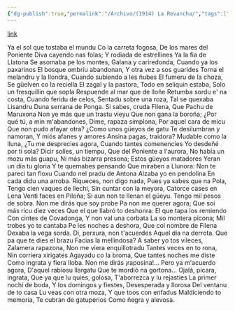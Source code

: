 ```yaml
---
{"dg-publish":true,"permalink":"/Archivo/(1914) La Revancha/","tags":["#Siglo_20","a1914","oriental","escrito","Domingo_Hevia_y_Prieto","Cangas_de_Onís","poema"]}
---
```


[link](https://cosescelebres.blogspot.com/2024/09/anu-1914-la-revancha-de-d-hevia.html)

Ya el sol que tostaba el mundu
Co la carreta fogosa,
De los mares del Poniente
Diva cayendo nas folas;
Y rodiada de estrellines
Ya la fia de Llatona
Se asomaba pe los montes,
Galana y cariredonda,
Cuando ya los paxarinos
El bosque ombríu abandonan,
Y otra vez a sos guarides
Torna el melandru y la llondra,
Cuando subiendo a les ñubes
El fumeru de la choza,
Se güelven co la reciella
El zagal y la pastora,
Todo en seliquin estaba,
Solo un fresquillin que sopla
Respuende al mar que de lloñe
Retumba sordu e' na costa,
Cuando feridu de celos,
Sentadu sobre una roza,
Tal se quexaba Lisandru
Duna serrana de Ponga.
Si sabes, cruda Filena,
Que Pachu de Maruxona
Non ye más que un trastu vieyu
Que non gana la boroña;
¿Por qué tú, a min m'abandones,
Dime, rapaza simplona,
Por aquel cara de micu
Que non pudo afayar otra?
¿Como unos güeyos de gatu
Te desilumbran y namoran,
Y miós afanes y amores
Ansina pagas, traidora?
Mudable como la lluna,
¿Tu me desprecies agora,
Cuando tantes comenencies
Yo desdeñé por ti sola?
Dicir solíes, un tiempu,
Que del Poniente a l'aurora,
No había un mozu más guapu,
Ni más bizarra presona;
Estos güeyos matadores
Yeran un día tu gloria
Y te quemabes pensando
Que miraben a Llunora:
Non te pareci tan floxu
Cuando nel pradu de Antona
Alzaba yo en pendolina
En cada didu una arroba.
Riqueces, non digo nada,
Pues ya sabes que na Pola,
Tengo cien vaques de llechi,
Sin cuntar con la meyora,
Catorce cases en Lena
Venti faces en Piloña;
Si aun non te llenan el güeyu.
Tengo mil pesos de sobra.
Non me dirás que soy probe
Pa non me querer agora;
Que soi más ricu diez veces
Que el que llabró to deshonra:
El que tapa los remiendo
Con cintes de Covadonga,
Y non val una corbata
La so montera picona;
Mil trobes yo te cantaba
Pe les noches a deshora,
Que col nombre de Filena
Dexaba la vega sorda.
Di, perxura, non t'acuerdes
Aquel día na derrota.
Que pa que te dies el brazu
Facias la mellindosa?
A saber yo tos vileces,
Zalamera rapazona,
Non me viera enquillotradu
Tantes veces en to rona,
Nin corriera xirigates
Agayadu co la broma,
Que tantes noches me diste
Como ingrata y fiera lloba.
Non me dirás ¡raposina!...
Pero ya m'acuerdo agora,
D'aquel rabiosu llargatu
Que te mordió na gortona...
Ojalá, pícara, ingrata,
Que ya que lu quies, golosa,
T'aborrezca y lu rejasties
La primer nochi de boda,
Y los domingos y fiestes,
Desesperada y llorosa
Del ventanu de to casa
Lu veas con otra moza,
Y que toos con enfadus
Maldiciendo to memoria,
Te cubran de gatuperios
Como ñegra y alevosa.